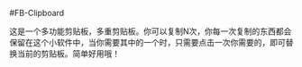 #FB-Clipboard

这是一个多功能剪贴板，多重剪贴板。你可以复制N次，你每一次复制的东西都会保留在这个小软件中，当你需要其中的一个时，只需要点击一次你需要的，即可替换当前的剪贴板。简单好用哦！